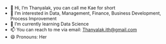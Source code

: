 - 👋 Hi, I’m Thanyalak, you can call me Kae for short
- 👀 I’m interested in Data, Management, Finance, Business Development, Process Improvement
- 🌱 I’m currently learning Data Science
- 📫 You can reach to me via email: Thanyalak.ith@gmail.com
- 😄 Pronouns: Her

<!---
Kthanyaa/Kthanyaa is a ✨ special ✨ repository because its `README.md` (this file) appears on your GitHub profile.
You can click the Preview link to take a look at your changes.
--->

